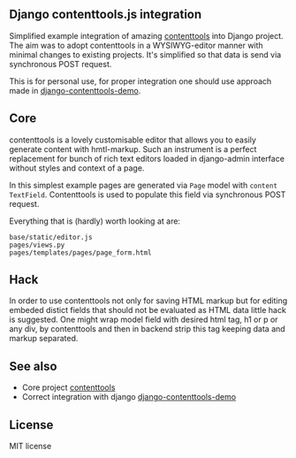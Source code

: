 Django contenttools.js integration
----------------------------------

Simplified example integration of amazing
[contenttools](http://getcontenttools.com) into Django project.  The aim was to
adopt contenttools in a WYSIWYG-editor manner with minimal changes to existing
projects.  It's simplified so that data is send via synchronous POST request.

This is for personal use, for proper integration one should use approach
made in [django-contenttools-demo](https://github.com/Cotidia/django-contenttools-demo).

## Core
contenttools is a lovely customisable editor that allows you to easily generate
content with hmtl-markup. Such an instrument is a perfect replacement for bunch
of rich text editors loaded in django-admin interface without styles and
context of a page.

In this simplest example pages are generated via `Page` model with `content` `TextField`.
Contenttools is used to populate this field via synchronous POST request.

Everything that is (hardly) worth looking at are:

```
base/static/editor.js
pages/views.py
pages/templates/pages/page_form.html
```

## Hack
In order to use contenttools not only for saving HTML markup but for editing
embeded distict fields that should not be evaluated as HTML data little hack is
suggested.  One might wrap model field with desired html tag, h1 or p or any
div, by contenttools and then in backend strip this tag keeping data and markup
separated.

## See also
+ Core project [contenttools](http://getcontenttools.com)
+ Correct integration with django [django-contenttools-demo](https://github.com/Cotidia/django-contenttools-demo)

## License
MIT license
